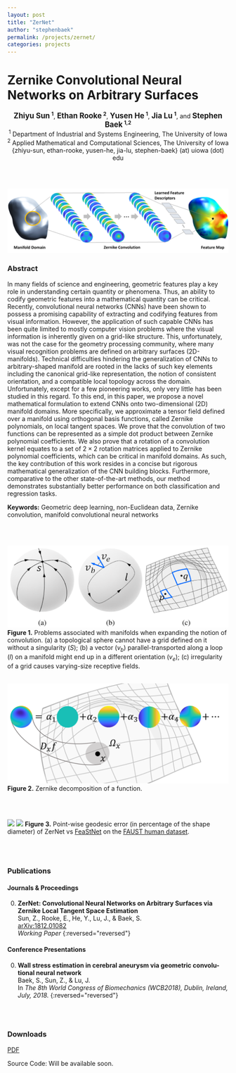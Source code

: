 ```yaml
---
layout: post
title: "ZerNet"
author: "stephenbaek"
permalink: /projects/zernet/
categories: projects
---
```


# Zernike Convolutional Neural Networks on Arbitrary Surfaces

<center>
<b><span style="font-size:larger;">Zhiyu Sun</span> <sup>1</sup></b>, <b><span style="font-size:larger;">Ethan Rooke</span> <sup>2</sup></b>, <b><span style="font-size:larger;">Yusen He</span> <sup>1</sup></b>, <b><span style="font-size:larger;">Jia Lu</span> <sup>1</sup></b>, and <b><span style="font-size:larger;">Stephen Baek</span> <sup>1,2</sup></b><br/>
<sup>1</sup> Department of Industrial and Systems Engineering, The University of Iowa<br/>
<sup>2</sup> Applied Mathematical and Computational Sciences, The University of Iowa<br/>
{zhiyu-sun, ethan-rooke, yusen-he, jia-lu, stephen-baek} (at) uiowa (dot) edu
</center>

<br/>&nbsp;

![](/projects/zernet/img/zernike_convolution.png)

### Abstract
In many fields of science and engineering, geometric features play a key role in understanding certain quantity or phenomena. Thus, an ability to codify geometric features into a mathematical quantity can be critical. Recently, convolutional neural networks (CNNs) have been shown to possess a promising capability of extracting and codifying features from visual information. However, the application of such capable CNNs has been quite limited to mostly computer vision problems where the visual information is inherently given on a grid-like structure. This, unfortunately, was not the case for the geometry processing community, where many visual recognition problems are defined on arbitrary surfaces (2D-manifolds). Technical difficulties hindering the generalization of CNNs to arbitrary-shaped manifold are rooted in the lacks of such key elements including the canonical grid-like representation, the notion of consistent orientation, and a compatible local topology across the domain. Unfortunately, except for a few pioneering works, only very little has been studied in this regard. To this end, in this paper, we propose a novel mathematical formulation to extend CNNs onto two-dimensional (2D) manifold domains. More specifically, we approximate a tensor field defined over a manifold using orthogonal basis functions, called Zernike polynomials, on local tangent spaces. We prove that the convolution of two functions can be represented as a simple dot product between Zernike polynomial coefficients. We also prove that a rotation of a convolution kernel equates to a set of $2\times2$ rotation matrices applied to Zernike polynomial coefficients, which can be critical in manifold domains. As such, the key contribution of this work resides in a concise but rigorous mathematical generalization of the CNN building blocks. Furthermore, comparative to the other state-of-the-art methods, our method demonstrates substantially better performance on both classification and regression tasks.

**Keywords:**  Geometric deep learning, non-Euclidean data, Zernike convolution,  manifold convolutional neural networks

<br/>&nbsp;

![](/projects/zernet/img/manifold_cnn_challenges.png)
<b>Figure 1.</b> Problems associated with manifolds when expanding the notion of convolution. (a) a topological sphere cannot have a grid defined on it without a singularity ($S$); (b) a vector ($v_b$) parallel-transported along a loop ($l$) on a manifold might end up in a different orientation ($v_e$); (c) irregularity of a grid causes varying-size receptive fields.
<br/>&nbsp;

![](/projects/zernet/img/decomposition.png)
<b>Figure 2.</b> Zernike decomposition of a function.

<br/>&nbsp;

![](/projects/zernet/img/FeaStNet_geodesic_error.png)
![](/projects/zernet/img/ZerNet_geodesic_error.png)
<b>Figure 3.</b> Point-wise geodesic error (in percentage of the shape diameter) of ZerNet vs [FeaStNet](https://arxiv.org/abs/1706.05206) on the [FAUST human dataset](http://faust.is.tue.mpg.de).

<br/>&nbsp;

### Publications

#### Journals & Proceedings

0. **ZerNet: Convolutional Neural Networks on Arbitrary Surfaces via Zernike Local Tangent Space Estimation**<br/>
Sun, Z., Rooke, E., He, Y., Lu, J., & Baek, S.<br/>
[arXiv:1812.01082](https://arxiv.org/abs/1812.01082)<br/>
*Working Paper*
{:reversed="reversed"}


#### Conference Presentations

0. **Wall stress estimation in cerebral aneurysm via geometric convolu-tional neural network**<br/>
Baek, S., Sun, Z., & Lu, J.<br/>
In *The 8th World Congress of Biomechanics (WCB2018), Dublin, Ireland, July, 2018.*
{:reversed="reversed"}


<!-- #### Theses/Dissertations

0. **Shape matters: Evidence from machine learning on body shape-income relationship**<br/>
*New York University, Stern School of Business, New York City, NY, February, 2019.*
{:reversed="reversed"}
-->


<br/>&nbsp;

### Downloads

[PDF](https://arxiv.org/pdf/1812.01082)

Source Code: Will be available soon.